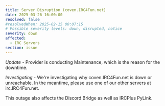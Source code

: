 ```yaml
---
title: Server Disruption (coven.IRC4Fun.net)
date: 2025-03-26 16:00:00
resolved: false
#resolvedWhen: 2025-02-15 00:07:15
# Possible severity levels: down, disrupted, notice
severity: down
affected:
  - IRC Servers
section: issue
---
```


*Update* - Provider is conducting Maintenance, which is the reason for the downtime.

*Investigating* - We're investigating why coven.IRC4Fun.net is down or unreachable.  In the meantime, please use one of our other servers at irc.IRC4Fun.net.

This outage also affects the Discord Bridge as well as IRCPlus PyLink.
